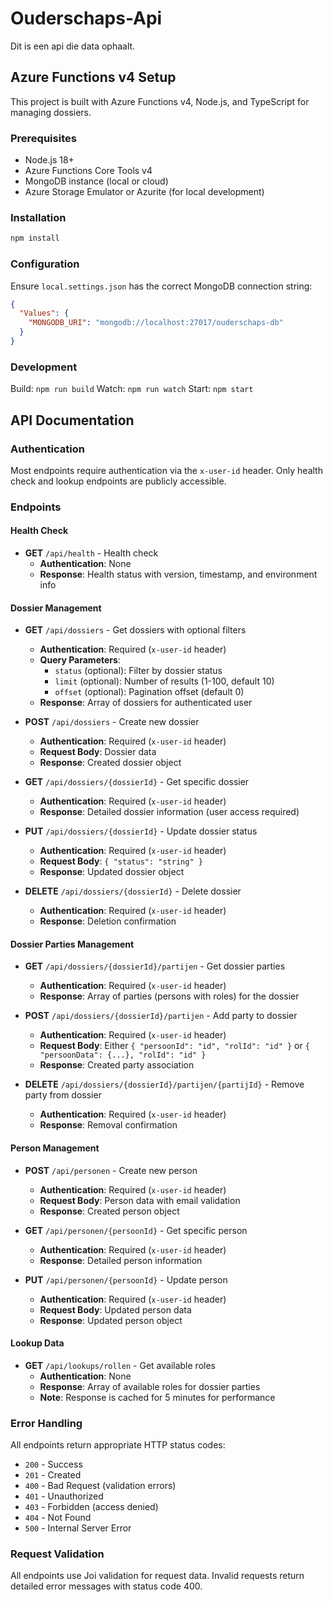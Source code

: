 # Ouderschaps-Api

Dit is een api die data ophaalt.

## Azure Functions v4 Setup

This project is built with Azure Functions v4, Node.js, and TypeScript for managing dossiers.

### Prerequisites

- Node.js 18+
- Azure Functions Core Tools v4
- MongoDB instance (local or cloud)
- Azure Storage Emulator or Azurite (for local development)

### Installation

```bash
npm install
```

### Configuration

Ensure `local.settings.json` has the correct MongoDB connection string:

```json
{
  "Values": {
    "MONGODB_URI": "mongodb://localhost:27017/ouderschaps-db"
  }
}
```

### Development

Build: `npm run build`
Watch: `npm run watch`
Start: `npm start`

## API Documentation

### Authentication
Most endpoints require authentication via the `x-user-id` header. Only health check and lookup endpoints are publicly accessible.

### Endpoints

#### Health Check
- **GET** `/api/health` - Health check
  - **Authentication**: None
  - **Response**: Health status with version, timestamp, and environment info

#### Dossier Management

- **GET** `/api/dossiers` - Get dossiers with optional filters
  - **Authentication**: Required (`x-user-id` header)
  - **Query Parameters**:
    - `status` (optional): Filter by dossier status
    - `limit` (optional): Number of results (1-100, default 10)
    - `offset` (optional): Pagination offset (default 0)
  - **Response**: Array of dossiers for authenticated user

- **POST** `/api/dossiers` - Create new dossier
  - **Authentication**: Required (`x-user-id` header)
  - **Request Body**: Dossier data
  - **Response**: Created dossier object

- **GET** `/api/dossiers/{dossierId}` - Get specific dossier
  - **Authentication**: Required (`x-user-id` header)
  - **Response**: Detailed dossier information (user access required)

- **PUT** `/api/dossiers/{dossierId}` - Update dossier status
  - **Authentication**: Required (`x-user-id` header)
  - **Request Body**: `{ "status": "string" }`
  - **Response**: Updated dossier object

- **DELETE** `/api/dossiers/{dossierId}` - Delete dossier
  - **Authentication**: Required (`x-user-id` header)
  - **Response**: Deletion confirmation

#### Dossier Parties Management

- **GET** `/api/dossiers/{dossierId}/partijen` - Get dossier parties
  - **Authentication**: Required (`x-user-id` header)
  - **Response**: Array of parties (persons with roles) for the dossier

- **POST** `/api/dossiers/{dossierId}/partijen` - Add party to dossier
  - **Authentication**: Required (`x-user-id` header)
  - **Request Body**: Either `{ "persoonId": "id", "rolId": "id" }` or `{ "persoonData": {...}, "rolId": "id" }`
  - **Response**: Created party association

- **DELETE** `/api/dossiers/{dossierId}/partijen/{partijId}` - Remove party from dossier
  - **Authentication**: Required (`x-user-id` header)
  - **Response**: Removal confirmation

#### Person Management

- **POST** `/api/personen` - Create new person
  - **Authentication**: Required (`x-user-id` header)
  - **Request Body**: Person data with email validation
  - **Response**: Created person object

- **GET** `/api/personen/{persoonId}` - Get specific person
  - **Authentication**: Required (`x-user-id` header)
  - **Response**: Detailed person information

- **PUT** `/api/personen/{persoonId}` - Update person
  - **Authentication**: Required (`x-user-id` header)
  - **Request Body**: Updated person data
  - **Response**: Updated person object

#### Lookup Data

- **GET** `/api/lookups/rollen` - Get available roles
  - **Authentication**: None
  - **Response**: Array of available roles for dossier parties
  - **Note**: Response is cached for 5 minutes for performance

### Error Handling

All endpoints return appropriate HTTP status codes:
- `200` - Success
- `201` - Created
- `400` - Bad Request (validation errors)
- `401` - Unauthorized
- `403` - Forbidden (access denied)
- `404` - Not Found
- `500` - Internal Server Error

### Request Validation

All endpoints use Joi validation for request data. Invalid requests return detailed error messages with status code 400.
